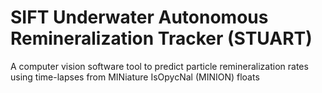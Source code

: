 # SIFT Underwater Autonomous Remineralization Tracker (STUART)
A computer vision software tool to predict particle remineralization rates using time-lapses from MINiature IsOpycNal (MINION) floats
